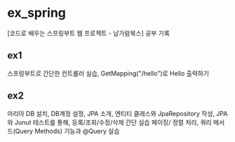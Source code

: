 # ex_spring
[코드로 배우는 스프링부트 웹 프로젝트 - 남가람북스] 공부 기록

## ex1
  스프링부트로 간단한 컨트롤러 실습, GetMapping("/hello")로 Hello 출력하기


## ex2
  마리아 DB 설치, DB계정 설정, JPA 소개, 엔티티 클래스와 JpaRepository 작성, 
  JPA와 Junut 테스트를 통해, 등록/조회/수정/삭제 간단 실습
  페이징/ 정렬 처리, 쿼리 메서드(Query Methods) 기능과 @Query 실습
